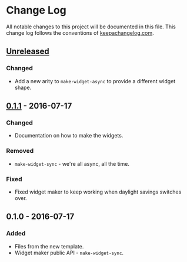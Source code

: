 # Change Log
All notable changes to this project will be documented in this file. This change log follows the conventions of [keepachangelog.com](http://keepachangelog.com/).

## [Unreleased]
### Changed
- Add a new arity to `make-widget-async` to provide a different widget shape.

## [0.1.1] - 2016-07-17
### Changed
- Documentation on how to make the widgets.

### Removed
- `make-widget-sync` - we're all async, all the time.

### Fixed
- Fixed widget maker to keep working when daylight savings switches over.

## 0.1.0 - 2016-07-17
### Added
- Files from the new template.
- Widget maker public API - `make-widget-sync`.

[Unreleased]: https://github.com/your-name/day-six/compare/0.1.1...HEAD
[0.1.1]: https://github.com/your-name/day-six/compare/0.1.0...0.1.1
